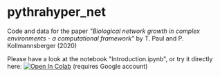 # pythrahyper_net
Code and data for the paper *"Biological network growth in complex environments - a computational framework"* by T. Paul and P. Kollmannsberger (2020)

Please have a look at the notebook "Introduction.ipynb", or try it directly here:  [![Open In Colab](https://colab.research.google.com/assets/colab-badge.svg)](https://colab.research.google.com/github/CIA-CCTB/pythrahyper_net/Colab/Introduction_Colab.ipynb) (requires Google account)
